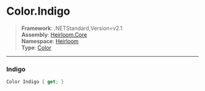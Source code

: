 # Color.Indigo

> **Framework**: .NETStandard,Version=v2.1  
> **Assembly**: [Heirloom.Core][0]  
> **Namespace**: [Heirloom][0]  
> **Type**: [Color][1]  

--------------------------------------------------------------------------------

### Indigo

```cs
Color Indigo { get; }
```

[0]: ..\Heirloom.Core.md
[1]: Heirloom.Color.md

